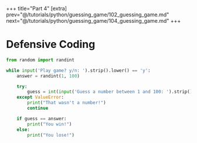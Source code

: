+++
title="Part 4"
[extra]
prev="@/tutorials/python/guessing_game/102_guessing_game.md"
next="@/tutorials/python/guessing_game/104_guessing_game.md"
+++

# Defensive Coding

```py
from random import randint

while input('Play game? y/n: ').strip().lower() == 'y':
    answer = randint(1, 100)

    try:
        guess = int(input('Guess a number between 1 and 100: ').strip())
    except ValueError:
        print("That wasn't a number!")
        continue

    if guess == answer:
        print("You win!")
    else:
        print("You lose!")
```

